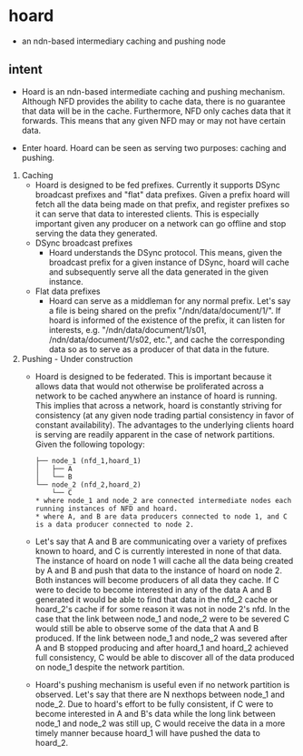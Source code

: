 # hoard
-	an ndn-based intermediary caching and pushing node

## intent
-	Hoard is an ndn-based intermediate caching and pushing mechanism. Although
NFD provides the ability to cache data, there is no guarantee that data will 
be in the cache.  Furthermore, NFD only caches data that it forwards. This 
means that any given NFD may or may not have certain data.

-	Enter hoard. Hoard can be seen as serving two purposes: caching and pushing.
1. Caching
	-	Hoard is designed to be fed prefixes. Currently it supports DSync
	broadcast prefixes and "flat" data prefixes. Given a prefix hoard will 
	fetch all the data being made on that prefix, and register prefixes so it
	can serve that data to interested clients. This is especially important
	given any producer on a network can go offline and stop serving the data
	they generated.
	-	DSync broadcast prefixes
		-	Hoard understands the DSync protocol. This means, given the 
		broadcast prefix for a given instance of DSync, hoard will cache and 
		subsequently serve all the data generated in the given instance.
	-	Flat data prefixes
		-	Hoard can serve as a middleman for any normal prefix. Let's say 
		a file is being shared on the prefix "/ndn/data/document/1/". If hoard
		is informed of the existence of the prefix, it can listen for interests,
		e.g. "/ndn/data/document/1/s01, /ndn/data/document/1/s02, etc.", and 
		cache the corresponding data so as to serve as a producer of that data 
		in the future.
2. Pushing - Under construction
	-	Hoard is designed to be federated. This is important because it allows
	data that would not otherwise be proliferated across a network to be cached
	anywhere an instance of hoard is running. This implies that across a
	network, hoard is constantly striving for consistency (at any given node
	trading partial consistency in favor of constant availability). The 
	advantages to the underlying clients hoard is serving are readily apparent
	in the case of network partitions. Given the following topology:
		```
		├── node_1 (nfd_1,hoard_1)
		│   ├── A
		│   └── B
		└── node_2 (nfd_2,hoard_2)
			└── C
		* where node_1 and node_2 are connected intermediate nodes each 
		running instances of NFD and hoard.
		* where A, and B are data producers connected to node 1, and C 
		is a data producer connected to node 2.
		```
			
	-	Let's say that A and B are communicating over a variety of prefixes
	known to hoard, and C is currently interested in none of that data. The
	instance of hoard on node 1 will cache all the data being created by A and 
	B and push that data to the instance of hoard on node 2. Both instances will
	become producers of all data they cache. If C were to decide to become 
	interested in any of the data A and B generated it would be able to find
	that data in the nfd_2 cache or hoard_2's cache if for some reason it was 
	not in node 2's nfd. In the case that the link between node_1 and node_2
	were to be severed C would still be able to observe some of the data that
	A and B produced. If the link between node_1 and node_2 was severed after
	A and B stopped producing and after hoard_1 and hoard_2 achieved full
	consistency, C would be able to discover all of the data produced on node_1
	despite the network partition.
	-	Hoard's pushing mechanism is useful even if no network partition is
	observed. Let's say that there are N nexthops between node_1 and node_2.
	Due to hoard's effort to be fully consistent, if C were to become interested
	in A and B's data while the long link between node_1 and node_2 was still up,
	C would receive the data in a more timely manner because hoard_1 will have 
	pushed the data to hoard_2.

